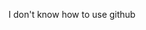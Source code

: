 I don't know how to use github

<!---
Kaladii/Kaladii is a ✨ special ✨ repository because its `README.md` (this file) appears on your GitHub profile.
You can click the Preview link to take a look at your changes.
--->
